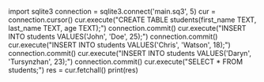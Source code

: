 import sqlite3
connection = sqlite3.connect('main.sq3', 5)
cur = connection.cursor()
cur.execute("CREATE TABLE students(first_name TEXT, last_name TEXT, age TEXT);")
connection.commit()
cur.execute("INSERT INTO students VALUES('John', 'Doe', 25);")
connection.commit()
cur.execute("INSERT INTO students VALUES('Chris', 'Watson', 18);")
connection.commit()
cur.execute("INSERT INTO students VALUES('Daryn', 'Tursynzhan', 23);")
connection.commit()
cur.execute("SELECT * FROM students;")
res = cur.fetchall()
print(res)
